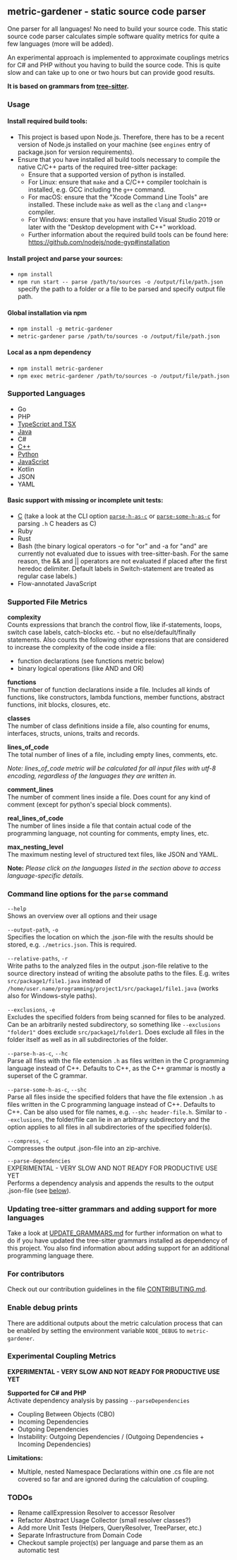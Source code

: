 ## metric-gardener - static source code parser

One parser for all languages!
No need to build your source code.
This static source code parser calculates simple software quality metrics for quite a few languages (more will be added).

An experimental approach is implemented to approximate couplings metrics for C# and PHP without you having to build the source code.
This is quite slow and can take up to one or two hours but can provide good results.

**It is based on grammars from [tree-sitter](https://github.com/tree-sitter/tree-sitter).**

### Usage

#### Install required build tools:

-   This project is based upon Node.js. Therefore, there has to be a recent version of Node.js installed on your machine (see `engines` entry of package.json for version requirements).
-   Ensure that you have installed all build tools necessary to compile the native C/C++ parts of the required tree-sitter package:
    -   Ensure that a supported version of python is installed.
    -   For Linux: ensure that `make` and a C/C++ compiler toolchain is installed, e.g. GCC including the `g++` command.
    -   For macOS: ensure that the "Xcode Command Line Tools" are installed. These include `make` as well as the `clang` and `clang++` compiler.
    -   For Windows: ensure that you have installed Visual Studio 2019 or later with the "Desktop development with C++" workload.
    -   Further information about the required build tools can be found here: https://github.com/nodejs/node-gyp#installation

#### Install project and parse your sources:

-   `npm install`
-   `npm run start -- parse /path/to/sources -o /output/file/path.json` specify the path to a folder or a file to be parsed and specify output file path.

#### Global installation via npm

-   `npm install -g metric-gardener`
-   `metric-gardener parse /path/to/sources -o /output/file/path.json`

#### Local as a npm dependency

-   `npm install metric-gardener`
-   `npm exec metric-gardener /path/to/sources -o /output/file/path.json`

### Supported Languages

-   Go
-   PHP
-   [TypeScript and TSX](docs/TS_TSX.md)
-   [Java](docs/Java.md)
-   C#
-   [C++](docs/CPP.md)
-   [Python](docs/Python.md)
-   [JavaScript](docs/JavaScript.md)
-   Kotlin
-   JSON
-   YAML

#### Basic support with missing or incomplete unit tests:

-   [C](docs/C.md) (take a look at the CLI option [`parse-h-as-c`](#command-line-options-for-the-parse-command) or [`parse-some-h-as-c`](#command-line-options-for-the-parse-command) for parsing `.h` C headers as C)
-   Ruby
-   Rust
-   Bash (the binary logical operators -o for "or" and -a for "and" are currently not evaluated due to issues with tree-sitter-bash. For the same reason, the && and || operators are not evaluated if placed after the first heredoc delimiter. Default labels in Switch-statement are treated as regular case labels.)
-   Flow-annotated JavaScript

### Supported File Metrics

**complexity**<br>
Counts expressions that branch the control flow, like if-statements, loops, switch case labels, catch-blocks etc. - but no else/default/finally statements. Also counts the following other expressions that are considered to increase the complexity of the code inside a file:

-   function declarations (see functions metric below)
-   binary logical operations (like AND and OR)

**functions**<br>
The number of function declarations inside a file. Includes all kinds of functions, like constructors, lambda functions, member functions, abstract functions, init blocks, closures, etc.

**classes**<br>
The number of class definitions inside a file, also counting for enums, interfaces, structs, unions, traits and records.

**lines_of_code**<br>
The total number of lines of a file, including empty lines, comments, etc.

_Note: lines_of_code metric will be calculated for all input files with utf-8 encoding, regardless of the languages they are written in._

**comment_lines**<br>
The number of comment lines inside a file. Does count for any kind of comment (except for python's special block comments).

**real_lines_of_code**<br>
The number of lines inside a file that contain actual code of the programming language, not counting for comments, empty lines, etc.

**max_nesting_level**<br>
The maximum nesting level of structured text files, like JSON and YAML.

**Note:** _Please click on the languages listed in the section above to access language-specific details._

### Command line options for the `parse` command

`--help`<br>
Shows an overview over all options and their usage

`--output-path`, `-o`<br>
Specifies the location on which the .json-file with the results should be stored, e.g. `./metrics.json`. This is required.

`--relative-paths`, `-r`<br>
Write paths to the analyzed files in the output .json-file relative to the source directory instead of writing the absolute paths to the files. E.g. writes `src/package1/file1.java` instead of `/home/user.name/programming/project1/src/package1/file1.java` (works also for Windows-style paths).

`--exclusions`, `-e`<br>
Excludes the specified folders from being scanned for files to be analyzed. Can be an arbitrarily nested subdirectory, so something like `--exclusions "folder1"` does exclude `src/package1/folder1`. Does exclude all files in the folder itself as well as in all subdirectories of the folder.

`--parse-h-as-c`, `--hc`<br>
Parse all files with the file extension `.h` as files written in the C programming language instead of C++. Defaults to C++, as the C++ grammar is mostly a superset of the C grammar.

`--parse-some-h-as-c`, `--shc`<br>
Parse all files inside the specified folders that have the file extension `.h` as files written in the C programming language instead of C++. Defaults to C++. Can be also used for file names, e.g. `--shc header-file.h`. Similar to `--exclusions`, the folder/file can lie in an arbitrary subdirectory and the option applies to all files in all subdirectories of the specified folder(s).

`--compress`, `-c`<br>
Compresses the output .json-file into an zip-archive.

`--parse-dependencies`<br>
EXPERIMENTAL - VERY SLOW AND NOT READY FOR PRODUCTIVE USE YET<br>
Performs a dependency analysis and appends the results to the output .json-file (see [below](#experimental-coupling-metrics)).

### Updating tree-sitter grammars and adding support for more languages

Take a look at [UPDATE_GRAMMARS.md](docs/UPDATE_GRAMMARS.md) for further information on what to do if you have updated the tree-sitter grammars installed as dependency of this project. You also find information about adding support for an additional programming language there.

### For contributors

Check out our contribution guidelines in the file [CONTRIBUTING.md](CONTRIBUTING.md).

### Enable debug prints

There are additional outputs about the metric calculation process that can be enabled by setting the
environment variable `NODE_DEBUG` to `metric-gardener`.

### Experimental Coupling Metrics

**EXPERIMENTAL - VERY SLOW AND NOT READY FOR PRODUCTIVE USE YET**

**Supported for C# and PHP**<br>
Activate dependency analysis by passing `--parseDependencies`

-   Coupling Between Objects (CBO)
-   Incoming Dependencies
-   Outgoing Dependencies
-   Instability: Outgoing Dependencies / (Outgoing Dependencies + Incoming Dependencies)

**Limitations:**<br>

-   Multiple, nested Namespace Declarations within one .cs file are not covered so far and are ignored during the calculation of coupling.

### TODOs

-   Rename callExpression Resolver to accessor Resolver
-   Refactor Abstract Usage Collector (small resolver classes?)
-   Add more Unit Tests (Helpers, QueryResolver, TreeParser, etc.)
-   Separate Infrastructure from Domain Code
-   Checkout sample project(s) per language and parse them as an automatic test
